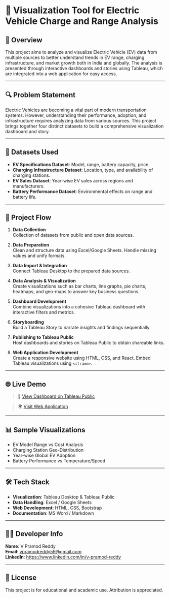 # 🚗 Visualization Tool for Electric Vehicle Charge and Range Analysis

## 📌 Overview

This project aims to analyze and visualize Electric Vehicle (EV) data from multiple sources to better understand trends in EV range, charging infrastructure, and market growth both in India and globally. The analysis is presented through interactive dashboards and stories using Tableau, which are integrated into a web application for easy access.

---

## 🔍 Problem Statement

Electric Vehicles are becoming a vital part of modern transportation systems. However, understanding their performance, adoption, and infrastructure requires analyzing data from various sources. This project brings together four distinct datasets to build a comprehensive visualization dashboard and story.

---

## 📁 Datasets Used

- **EV Specifications Dataset**: Model, range, battery capacity, price.
- **Charging Infrastructure Dataset**: Location, type, and availability of charging stations.
- **EV Sales Dataset**: Year-wise EV sales across regions and manufacturers.
- **Battery Performance Dataset**: Environmental effects on range and battery life.

---

## 🔄 Project Flow

1. **Data Collection**  
   Collection of datasets from public and open data sources.

2. **Data Preparation**  
   Clean and structure data using Excel/Google Sheets. Handle missing values and unify formats.

3. **Data Import & Integration**  
   Connect Tableau Desktop to the prepared data sources.

4. **Data Analysis & Visualization**  
   Create visualizations such as bar charts, line graphs, pie charts, heatmaps, and geo-maps to answer key business questions.

5. **Dashboard Development**  
   Combine visualizations into a cohesive Tableau dashboard with interactive filters and metrics.

6. **Storyboarding**  
   Build a Tableau Story to narrate insights and findings sequentially.

7. **Publishing to Tableau Public**  
   Host dashboards and stories on Tableau Public to obtain shareable links.

8. **Web Application Development**  
   Create a responsive website using HTML, CSS, and React. Embed Tableau visualizations using `<iframe>`.

---

## 🌐 Live Demo

> 🧩 [View Dashboard on Tableau Public]([https://public.tableau.com/app/profile/yourprofile](https://public.tableau.com/shared/3DFJRDN2Y?:display_count=n&:origin=viz_share_link))

> 🌍 [Visit Web Application](https://ev-charge-analysis.vercel.app/)

---

## 📊 Sample Visualizations

- EV Model Range vs Cost Analysis
- Charging Station Geo-Distribution
- Year-wise Global EV Adoption
- Battery Performance vs Temperature/Speed

---

## 🛠️ Tech Stack

- **Visualization**: Tableau Desktop & Tableau Public
- **Data Handling**: Excel / Google Sheets
- **Web Development**: HTML, CSS, Bootstrap
- **Documentation**: MS Word / Markdown

---

## 👨‍💻 Developer Info

**Name**: V Pramod Reddy  
**Email**: vpramodreddy59@gmail.com  
**LinkedIn**: https://www.linkedin.com/in/v-pramod-reddy

---

## 📜 License

This project is for educational and academic use. Attribution is appreciated.
